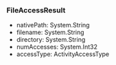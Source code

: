 ### FileAccessResult
- nativePath: System.String
- filename: System.String
- directory: System.String
- numAccesses: System.Int32
- accessType: ActivityAccessType
